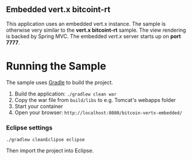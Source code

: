 ## Embedded vert.x bitcoint-rt

This application uses an embedded vert.x instance. The sample is otherwise very similar to the **vert.x bitcoint-rt** sample. The view rendering is backed by Spring MVC. The embedded *vert.x* server starts up on **port 7777**.

# Running the Sample

The sample uses [Gradle][] to build the project.

1. Build the application: `./gradlew clean war`
2. Copy the war file from `build/libs` to e.g. Tomcat's webapps folder
3. Start your container
4. Open your browser: `http://localhost:8080/bitcoin-vertx-embedded/`

### Eclipse settings

````
./gradlew cleanEclipse eclipse
````

Then import the project into Eclipse.

[bitcoin-rt]: https://github.com/cbeams/bitcoin-rt
[Atmosphere Framework]: https://github.com/Atmosphere/atmosphere
[Gradle]: http://www.gradle.org/

